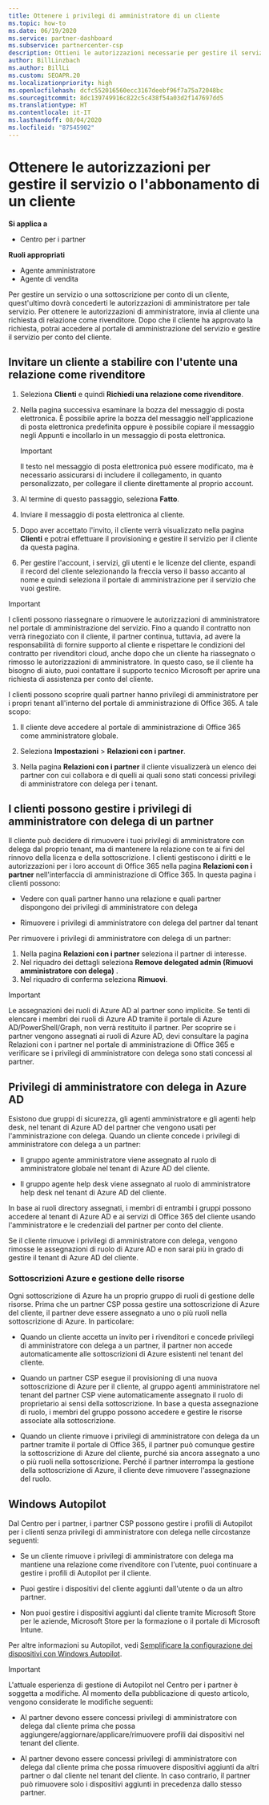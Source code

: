 ```yaml
---
title: Ottenere i privilegi di amministratore di un cliente
ms.topic: how-to
ms.date: 06/19/2020
ms.service: partner-dashboard
ms.subservice: partnercenter-csp
description: Ottieni le autorizzazioni necessarie per gestire il servizio o l'abbonamento di un cliente per suo conto. Scopri come sono concesse, revocate e gestite le autorizzazioni.
author: BillLinzbach
ms.author: BillLi
ms.custom: SEOAPR.20
ms.localizationpriority: high
ms.openlocfilehash: dcfc552016560ecc3167deebf96f7a75a72048bc
ms.sourcegitcommit: 8dc139749916c822c5c438f54a03d2f147697dd5
ms.translationtype: HT
ms.contentlocale: it-IT
ms.lasthandoff: 08/04/2020
ms.locfileid: "87545902"
---
```

# <a name="obtain-permissions-to-manage-a-customers-service-or-subscription"></a>Ottenere le autorizzazioni per gestire il servizio o l'abbonamento di un cliente

**Si applica a**

- Centro per i partner

**Ruoli appropriati**

- Agente amministratore
- Agente di vendita

Per gestire un servizio o una sottoscrizione per conto di un cliente, quest'ultimo dovrà concederti le autorizzazioni di amministratore per tale servizio. Per ottenere le autorizzazioni di amministratore, invia al cliente una richiesta di relazione come rivenditore. Dopo che il cliente ha approvato la richiesta, potrai accedere al portale di amministrazione del servizio e gestire il servizio per conto del cliente. 

## <a name="invite-a-customer-to-establish-a-reseller-relationship-with-you"></a>Invitare un cliente a stabilire con l'utente una relazione come rivenditore

1.  Seleziona **Clienti** e quindi **Richiedi una relazione come rivenditore**.

2.  Nella pagina successiva esaminare la bozza del messaggio di posta elettronica. È possibile aprire la bozza del messaggio nell'applicazione di posta elettronica predefinita oppure è possibile copiare il messaggio negli Appunti e incollarlo in un messaggio di posta elettronica. 

    >[!IMPORTANT]
    >Il testo nel messaggio di posta elettronica può essere modificato, ma è necessario assicurarsi di includere il collegamento, in quanto personalizzato, per collegare il cliente direttamente al proprio account. 
    
3.  Al termine di questo passaggio, seleziona **Fatto**.

4.  Inviare il messaggio di posta elettronica al cliente.

5.  Dopo aver accettato l'invito, il cliente verrà visualizzato nella pagina **Clienti** e potrai effettuare il provisioning e gestire il servizio per il cliente da questa pagina.

6.  Per gestire l'account, i servizi, gli utenti e le licenze del cliente, espandi il record del cliente selezionando la freccia verso il basso accanto al nome e quindi seleziona il portale di amministrazione per il servizio che vuoi gestire.

>[!IMPORTANT]  
>I clienti possono riassegnare o rimuovere le autorizzazioni di amministratore nel portale di amministrazione del servizio. Fino a quando il contratto non verrà rinegoziato con il cliente, il partner continua, tuttavia, ad avere la responsabilità di fornire supporto al cliente e rispettare le condizioni del contratto per rivenditori cloud, anche dopo che un cliente ha riassegnato o rimosso le autorizzazioni di amministratore. In questo caso, se il cliente ha bisogno di aiuto, puoi contattare il supporto tecnico Microsoft per aprire una richiesta di assistenza per conto del cliente.

I clienti possono scoprire quali partner hanno privilegi di amministratore per i propri tenant all'interno del portale di amministrazione di Office 365. A tale scopo:

1. Il cliente deve accedere al portale di amministrazione di Office 365 come amministratore globale.

2. Seleziona **Impostazioni** > **Relazioni con i partner**.

3. Nella pagina **Relazioni con i partner** il cliente visualizzerà un elenco dei partner con cui collabora e di quelli ai quali sono stati concessi privilegi di amministratore con delega per i tenant.

## <a name="customers-can-manage-a-partners-delegated-admin-privileges"></a>I clienti possono gestire i privilegi di amministratore con delega di un partner 

Il cliente può decidere di rimuovere i tuoi privilegi di amministratore con delega dal proprio tenant, ma di mantenere la relazione con te ai fini del rinnovo della licenza e della sottoscrizione. I clienti gestiscono i diritti e le autorizzazioni per i loro account di Office 365 nella pagina **Relazioni con i partner** nell'interfaccia di amministrazione di Office 365. In questa pagina i clienti possono:

- Vedere con quali partner hanno una relazione e quali partner dispongono dei privilegi di amministratore con delega

- Rimuovere i privilegi di amministratore con delega del partner dal tenant

Per rimuovere i privilegi di amministratore con delega di un partner:

1. Nella pagina **Relazioni con i partner** seleziona il partner di interesse.
2. Nel riquadro dei dettagli seleziona **Remove delegated admin (Rimuovi amministratore con delega)** .
3. Nel riquadro di conferma seleziona **Rimuovi**.

>[!IMPORTANT]  
>Le assegnazioni dei ruoli di Azure AD al partner sono implicite. Se tenti di elencare i membri dei ruoli di Azure AD tramite il portale di Azure AD/PowerShell/Graph, non verrà restituito il partner. Per scoprire se i partner vengono assegnati ai ruoli di Azure AD, devi consultare la pagina Relazioni con i partner nel portale di amministrazione di Office 365 e verificare se i privilegi di amministratore con delega sono stati concessi al partner.

## <a name="delegated-admin-privileges-in-azure-ad"></a>Privilegi di amministratore con delega in Azure AD 

Esistono due gruppi di sicurezza, gli agenti amministratore e gli agenti help desk, nel tenant di Azure AD del partner che vengono usati per l'amministrazione con delega. Quando un cliente concede i privilegi di amministratore con delega a un partner:

- Il gruppo agente amministratore viene assegnato al ruolo di amministratore globale nel tenant di Azure AD del cliente.

- Il gruppo agente help desk viene assegnato al ruolo di amministratore help desk nel tenant di Azure AD del cliente.

In base ai ruoli directory assegnati, i membri di entrambi i gruppi possono accedere al tenant di Azure AD e ai servizi di Office 365 del cliente usando l'amministratore e le credenziali del partner per conto del cliente.

Se il cliente rimuove i privilegi di amministratore con delega, vengono rimosse le assegnazioni di ruolo di Azure AD e non sarai più in grado di gestire il tenant di Azure AD del cliente.

### <a name="azure-subscriptions-and-resource-management"></a>Sottoscrizioni Azure e gestione delle risorse

Ogni sottoscrizione di Azure ha un proprio gruppo di ruoli di gestione delle risorse. Prima che un partner CSP possa gestire una sottoscrizione di Azure del cliente, il partner deve essere assegnato a uno o più ruoli nella sottoscrizione di Azure. In particolare:

- Quando un cliente accetta un invito per i rivenditori e concede privilegi di amministratore con delega a un partner, il partner non accede automaticamente alle sottoscrizioni di Azure esistenti nel tenant del cliente.

- Quando un partner CSP esegue il provisioning di una nuova sottoscrizione di Azure per il cliente, al gruppo agenti amministratore nel tenant del partner CSP viene automaticamente assegnato il ruolo di proprietario ai sensi della sottoscrizione. In base a questa assegnazione di ruolo, i membri del gruppo possono accedere e gestire le risorse associate alla sottoscrizione.

- Quando un cliente rimuove i privilegi di amministratore con delega da un partner tramite il portale di Office 365, il partner può comunque gestire la sottoscrizione di Azure del cliente, purché sia ancora assegnato a uno o più ruoli nella sottoscrizione. Perché il partner interrompa la gestione della sottoscrizione di Azure, il cliente deve rimuovere l'assegnazione del ruolo.

## <a name="windows-autopilot"></a>Windows Autopilot

Dal Centro per i partner, i partner CSP possono gestire i profili di Autopilot per i clienti senza privilegi di amministratore con delega nelle circostanze seguenti: 

- Se un cliente rimuove i privilegi di amministratore con delega ma mantiene una relazione come rivenditore con l'utente, puoi continuare a gestire i profili di Autopilot per il cliente.

- Puoi gestire i dispositivi del cliente aggiunti dall'utente o da un altro partner. 

- Non puoi gestire i dispositivi aggiunti dal cliente tramite Microsoft Store per le aziende, Microsoft Store per la formazione o il portale di Microsoft Intune.

Per altre informazioni su Autopilot, vedi [Semplificare la configurazione dei dispositivi con Windows Autopilot](autopilot.md).

>[!IMPORTANT]  
>L'attuale esperienza di gestione di Autopilot nel Centro per i partner è soggetta a modifiche. Al momento della pubblicazione di questo articolo, vengono considerate le modifiche seguenti:

- Al partner devono essere concessi privilegi di amministratore con delega dal cliente prima che possa aggiungere/aggiornare/applicare/rimuovere profili dai dispositivi nel tenant del cliente.

- Al partner devono essere concessi privilegi di amministratore con delega dal cliente prima che possa rimuovere dispositivi aggiunti da altri partner o dal cliente nel tenant del cliente. In caso contrario, il partner può rimuovere solo i dispositivi aggiunti in precedenza dallo stesso partner.
